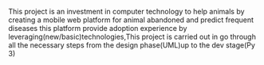 
This project is an investment in computer technology to help animals by creating a mobile web platform for animal abandoned and predict frequent diseases this platform provide adoption experience by leveraging(new/basic)technologies,This project is carried out in go through all the necessary steps from the design phase(UML)up to the dev stage(Py 3)
